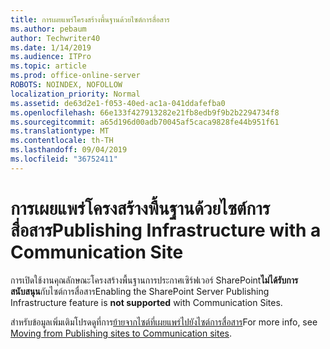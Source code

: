 ```yaml
---
title: การเผยแพร่โครงสร้างพื้นฐานด้วยไซต์การสื่อสาร
ms.author: pebaum
author: Techwriter40
ms.date: 1/14/2019
ms.audience: ITPro
ms.topic: article
ms.prod: office-online-server
ROBOTS: NOINDEX, NOFOLLOW
localization_priority: Normal
ms.assetid: de63d2e1-f053-40ed-ac1a-041ddafefba0
ms.openlocfilehash: 66e133f427913282e21fb8edb9f9b2b2294734f8
ms.sourcegitcommit: a65d196d00adb70045af5caca9828fe44b951f61
ms.translationtype: MT
ms.contentlocale: th-TH
ms.lasthandoff: 09/04/2019
ms.locfileid: "36752411"
---
```

# <a name="publishing-infrastructure-with-a-communication-site"></a><span data-ttu-id="7947c-102">การเผยแพร่โครงสร้างพื้นฐานด้วยไซต์การสื่อสาร</span><span class="sxs-lookup"><span data-stu-id="7947c-102">Publishing Infrastructure with a Communication Site</span></span>


<span data-ttu-id="7947c-103">การเปิดใช้งานคุณลักษณะโครงสร้างพื้นฐานการประกาศเซิร์ฟเวอร์ SharePoint**ไม่ได้รับการสนับสนุน**กับไซต์การสื่อสาร</span><span class="sxs-lookup"><span data-stu-id="7947c-103">Enabling the SharePoint Server Publishing Infrastructure feature is **not supported** with Communication Sites.</span></span> 
  
<span data-ttu-id="7947c-104">สำหรับข้อมูลเพิ่มเติมโปรดดูที่การ[ย้ายจากไซต์ที่เผยแพร่ไปยังไซต์การสื่อสาร](https://docs.microsoft.com/sharepoint/publishing-sites-classic-to-modern-experience)</span><span class="sxs-lookup"><span data-stu-id="7947c-104">For more info, see [Moving from Publishing sites to Communication sites](https://docs.microsoft.com/sharepoint/publishing-sites-classic-to-modern-experience).</span></span> 
  

